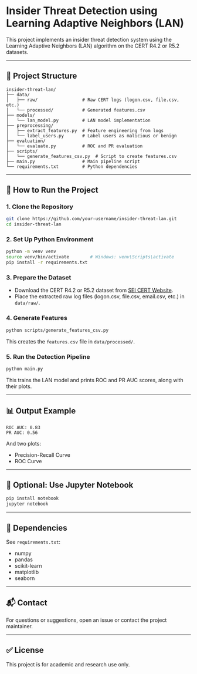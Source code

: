# Insider Threat Detection using Learning Adaptive Neighbors (LAN)

This project implements an insider threat detection system using the Learning Adaptive Neighbors (LAN) algorithm on the CERT R4.2 or R5.2 datasets.

---

## 📁 Project Structure

```
insider-threat-lan/
├── data/
│   ├── raw/                 # Raw CERT logs (logon.csv, file.csv, etc.)
│   └── processed/           # Generated features.csv
├── models/
│   └── lan_model.py         # LAN model implementation
├── preprocessing/
│   ├── extract_features.py  # Feature engineering from logs
│   └── label_users.py       # Label users as malicious or benign
├── evaluation/
│   └── evaluate.py          # ROC and PR evaluation
├── scripts/
│   └── generate_features_csv.py  # Script to create features.csv
├── main.py                  # Main pipeline script
└── requirements.txt         # Python dependencies
```

---

## 🚀 How to Run the Project

### 1. Clone the Repository

```bash
git clone https://github.com/your-username/insider-threat-lan.git
cd insider-threat-lan
```

### 2. Set Up Python Environment

```bash
python -m venv venv
source venv/bin/activate        # Windows: venv\Scripts\activate
pip install -r requirements.txt
```

### 3. Prepare the Dataset

* Download the CERT R4.2 or R5.2 dataset from [SEI CERT Website](https://resources.sei.cmu.edu/library/asset-view.cfm?assetid=508099).
* Place the extracted raw log files (logon.csv, file.csv, email.csv, etc.) in `data/raw/`.

### 4. Generate Features

```bash
python scripts/generate_features_csv.py
```

This creates the `features.csv` file in `data/processed/`.

### 5. Run the Detection Pipeline

```bash
python main.py
```

This trains the LAN model and prints ROC and PR AUC scores, along with their plots.

---

## 📊 Output Example

```
ROC AUC: 0.83
PR AUC: 0.56
```

And two plots:

* Precision-Recall Curve
* ROC Curve

---

## 🧪 Optional: Use Jupyter Notebook

```bash
pip install notebook
jupyter notebook
```

---

## 📌 Dependencies

See `requirements.txt`:

* numpy
* pandas
* scikit-learn
* matplotlib
* seaborn

---

## 📬 Contact

For questions or suggestions, open an issue or contact the project maintainer.

---

## ✅ License

This project is for academic and research use only.
